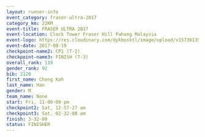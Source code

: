 ```yaml
---
layout: runner-info 
event_category: fraser-ultra-2017 
category_km: 22KM 
event-title: FRASER ULTRA 2017 
event-location: Clock Tower Fraser Hill Pahang Malaysia 
event-logo: https://res.cloudinary.com/dykbosktl/image/upload/v1573613535/Logo/logo_mfst7w.jpg 
event-date: 2017-08-19 
checkpoint-name2: CP1 (T-2) 
checkpoint-name3: FINISH (T-3) 
overall_rank: 119
gender_rank: 92
bib: 2120
first_name: Chong Kah
last_name: Han
gender: M
team_name: None
start: Fri, 11-00-00 pm
checkpoint2: Sat, 12-57-27 am
checkpoint3: Sat, 02-32-00 am
finish: 3-32-00
status: FINISHER
---
```

